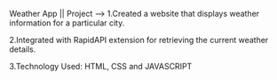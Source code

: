 Weather App || Project -->
1.Created a website that displays weather information for
a particular city.

2.Integrated with RapidAPI extension for retrieving the
current weather details.

3.Technology Used: HTML, CSS and JAVASCRIPT